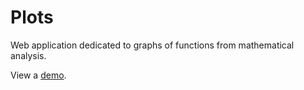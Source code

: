 # Plots
Web application dedicated to graphs of functions from mathematical analysis.

<html lang="ru">
<body>
	<p>View a <a href="https://igor-muram.github.io/plots/index.html" target="_blank">demo</a>.</p>
</body>
</html>
